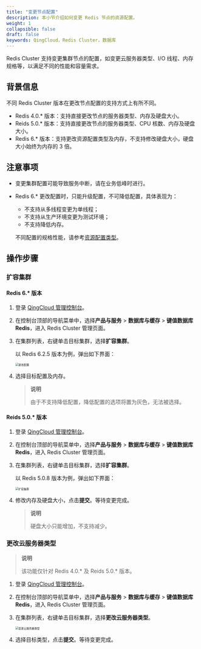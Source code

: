 ```yaml
---
title: "变更节点配置"
description: 本小节介绍如何变更 Redis 节点的资源配置。
weight: 1
collapsible: false
draft: false
keywords: QingCloud，Redis Cluster，数据库
---
```


Redis Cluster 支持变更集群节点的配置，如变更云服务器类型、I/O 线程、内存规格等，以满足不同的性能和容量需求。

## 背景信息

不同 Redis Cluster 版本在更改节点配置的支持方式上有所不同。

- Redis  4.0.* 版本：支持直接更改节点的服务器类型、内存及硬盘大小。
- Reids  5.0.* 版本：支持直接更改节点的服务器类型、CPU 核数、内存及硬盘大小。
- Redis  6.* 版本：支持更改资源配置类型及内存，不支持修改硬盘大小，硬盘大小始终为内存的 3 倍。

## 注意事项

- 变更集群配置可能导致服务中断，请在业务低峰时进行。

- Redis 6.* 更改配置时，只能升级配置，不可降低配置，具体表现为：

  - 不支持从多线程变更为单线程；
  - 不支持从生产环境变更为测试环境；
  - 不支持降低内存。

  不同配置的规格性能，请参考[资源配置类型](../../../intro/instance_type/)。

## 操作步骤

### 扩容集群

#### Redis 6.\* 版本

1. 登录 [QingCloud 管理控制台](https://console.qingcloud.com/login)。

2. 在控制台顶部的导航菜单中，选择**产品与服务** > **数据库与缓存** > **键值数据库 Redis**，进入 Redis Cluster 管理页面。

3. 在集群列表，右键单击目标集群，选择**扩容集群**。

   以 Redis 6.2.5 版本为例，弹出如下界面：

   <img src="../../../_images/mdy_conf_6.0.png" alt="更改配置" style="zoom:50%;" />

4. 选择目标配置及内存。

   > **说明**
   >
   > 由于不支持降低配置，降低配置的选项将置为灰色，无法被选择。

####  Reids  5.0.\* 版本

1. 登录 [QingCloud 管理控制台](https://console.qingcloud.com/login)。

2. 在控制台顶部的导航菜单中，选择**产品与服务** > **数据库与缓存** > **键值数据库 Redis**，进入 Redis Cluster 管理页面。

3. 在集群列表，右键单击目标集群，选择**扩容集群**。

   以 Redis 5.0.8 版本为例，弹出如下界面：

   <img src="../../../_images/expan_cluster.png" alt="扩容集群" style="zoom:50%;" />

4. 修改内存及硬盘大小，点击**提交**。等待变更完成。

   > **说明**
   >
   > 硬盘大小只能增加，不支持减少。

### 更改云服务器类型

> **说明**
>
> 该功能仅针对 Redis  4.0.* 及 Reids  5.0.* 版本。

1. 登录 [QingCloud 管理控制台](https://console.qingcloud.com/login)。

2. 在控制台顶部的导航菜单中，选择**产品与服务** > **数据库与缓存** > **键值数据库 Redis**，进入 Redis Cluster 管理页面。

3. 在集群列表，右键单击目标集群，选择**更改云服务器类型**。

   <img src="../../../_images/mdy_vm_type.png" alt="变更云服务器类型" style="zoom:50%;" />

4. 选择目标类型，点击**提交**。等待变更完成。

